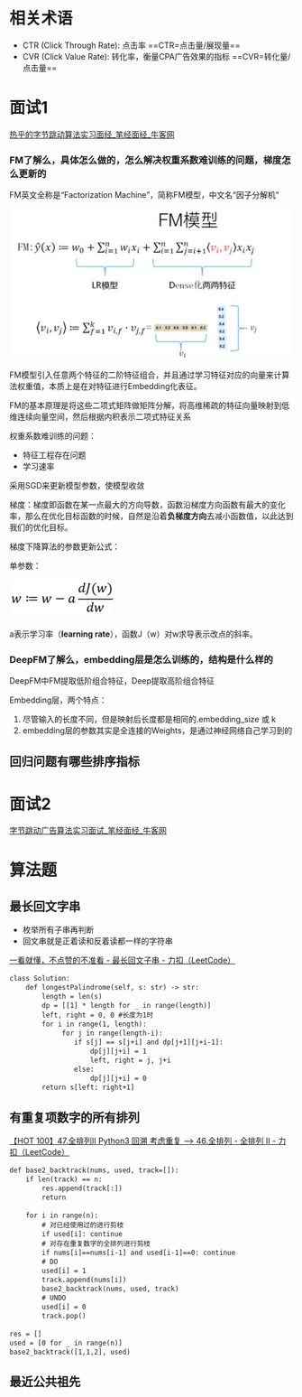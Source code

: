 # 相关术语

* CTR (Click Through Rate): 点击率    ==CTR=点击量/展现量==
* CVR (Click Value Rate): 转化率，衡量CPA广告效果的指标   ==CVR=转化量/点击量==

# 面试1

[热乎的字节跳动算法实习面经_笔经面经_牛客网](https://www.nowcoder.com/discuss/541292?type=post&order=time&pos=&page=1&channel=1009&source_id=search_post)

### FM了解么，具体怎么做的，怎么解决权重系数难训练的问题，梯度怎么更新的

FM英文全称是“Factorization Machine”，简称FM模型，中文名“因子分解机”

![image-20201107150942260](image/image-20201107150942260.png)

FM模型引入任意两个特征的二阶特征组合，并且通过学习特征对应的向量来计算法权重值，本质上是在对特征进行Embedding化表征。

FM的基本原理是将这些二项式矩阵做矩阵分解，将高维稀疏的特征向量映射到低维连续向量空间，然后根据内积表示二项式特征关系

权重系数难训练的问题：

* 特征工程存在问题
* 学习速率

采用SGD来更新模型参数，使模型收敛

梯度：梯度即函数在某一点最大的方向导数，函数沿梯度方向函数有最大的变化率，那么在优化目标函数的时候，自然是沿着**负梯度方向**去减小函数值，以此达到我们的优化目标。

梯度下降算法的参数更新公式：

单参数：

![image-20201107161003549](image/image-20201107161003549.png)

a表示学习率（**learning rate**），函数J（w）对w求导表示改点的斜率。

### DeepFM了解么，embedding层是怎么训练的，结构是什么样的

DeepFM中FM提取低阶组合特征，Deep提取高阶组合特征

Embedding层，两个特点：

1. 尽管输入的长度不同，但是映射后长度都是相同的.embedding_size 或 k
2. embedding层的参数其实是全连接的Weights，是通过神经网络自己学习到的

## 回归问题有哪些排序指标



# 面试2

[字节跳动广告算法实习面试_笔经面经_牛客网](https://www.nowcoder.com/discuss/531486?type=post&order=time&pos=&page=1&channel=1009&source_id=search_post)



# 算法题

## 最长回文字串

* 枚举所有子串再判断 
* 回文串就是正着读和反着读都一样的字符串

[一看就懂，不点赞的不准看  - 最长回文子串 - 力扣（LeetCode）](https://leetcode-cn.com/problems/longest-palindromic-substring/solution/yi-kan-jiu-dong-bu-dian-zan-de-bu-zhun-kan-by-wo-y/)

```
class Solution:
    def longestPalindrome(self, s: str) -> str:
        length = len(s)
        dp = [[1] * length for _ in range(length)]
        left, right = 0, 0 #长度为1时
        for i in range(1, length):
             for j in range(length-i):
                if s[j] == s[j+i] and dp[j+1][j+i-1]:
                    dp[j][j+i] = 1 
                    left, right = j, j+i
                else:
                    dp[j][j+i] = 0
        return s[left: right+1]
```

## 有重复项数字的所有排列

[【HOT 100】47.全排列II Python3 回溯 考虑重复 --> 46.全排列 - 全排列 II - 力扣（LeetCode）](https://leetcode-cn.com/problems/permutations-ii/solution/hot-100-47quan-pai-lie-ii-python3-hui-su-kao-lu-zh/)

```
def base2_backtrack(nums, used, track=[]):
    if len(track) == n:
        res.append(track[:])
        return

    for i in range(n):
        # 对已经使用过的进行剪枝
        if used[i]: continue
        # 对存在重复数字的全排列进行剪枝
        if nums[i]==nums[i-1] and used[i-1]==0: continue
        # DO
        used[i] = 1
        track.append(nums[i])
        base2_backtrack(nums, used, track)
        # UNDO
        used[i] = 0
        track.pop()
        
res = []
used = [0 for _ in range(n)]
base2_backtrack([1,1,2], used)
```

##  最近公共祖先

